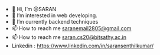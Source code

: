 - 👋 Hi, I’m @SARAN 
- 👀 I’m interested in web developing.
- 🌱 I’m currently backend techniques
- 📫 How to reach me saranemail2805@gmail.com
- 📫 How to reach me saran.cs20@bitsathy.ac.in
-  Linkedin : https://www.linkedin.com/in/saransenthilkumar/
